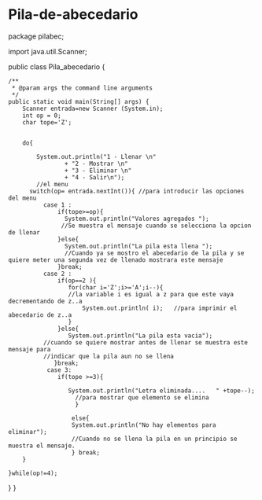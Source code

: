 # Pila-de-abecedario
package pilabec;

import java.util.Scanner;

public class Pila_abecedario {

    /**
     * @param args the command line arguments
     */
    public static void main(String[] args) {
        Scanner entrada=new Scanner (System.in);
        int op = 0;
        char tope='Z';
        
        
        do{
            
            System.out.println("1 - Llenar \n"
                    + "2 - Mostrar \n"
                    + "3 - Eliminar \n"
                    + "4 - Salir\n");
            //el menu
          switch(op= entrada.nextInt()){ //para introducir las opciones del menu
              case 1 :
                  if(tope>=op){
                    System.out.println("Valores agregados ");
                   //Se muestra el mensaje cuando se selecciona la opcion de llenar
                  }else{
                    System.out.println("La pila esta llena ");  
                    //Cuando ya se mostro el abecedario de la pila y se quiere meter una segunda vez de llenado mostrara este mensaje
                  }break;
              case 2 :
                  if(op==2 ){
                     for(char i='Z';i>='A';i--){   
                     //la variable i es igual a z para que este vaya decrementando de z..a 
                         System.out.println( i);   //para imprimir el abecedario de z..a
                     }
                  }else{
                     System.out.println("La pila esta vacia");
              //cuando se quiere mostrar antes de llenar se muestra este mensaje para
              //indicar que la pila aun no se llena
                 }break;
               case 3:
                  if(tope >=3){
                     
                     System.out.println("Letra eliminada....   " +tope--);
                       //para mostrar que elemento se elimina 
                       }
                      
                      else{
                      System.out.println("No hay elementos para eliminar");
                      //Cuando no se llena la pila en un principio se muestra el mensaje.
                      } break;          
        }
          
    }while(op!=4);
  }
}
